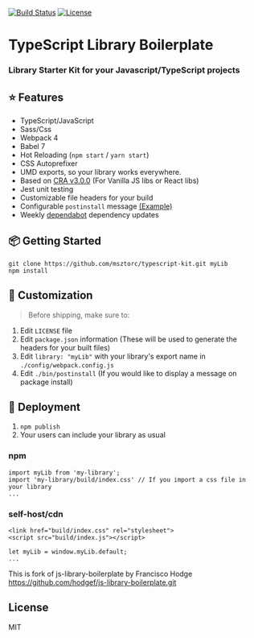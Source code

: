 [![Build Status](https://travis-ci.org/msztorc/typescript-kit.svg?branch=master)](https://travis-ci.org/msztorc/typescript-kit)
[![License](http://img.shields.io/badge/license-MIT-brightgreen.svg?style=flat-square)](http://www.opensource.org/licenses/MIT)

# TypeScript Library Boilerplate
### Library Starter Kit for your Javascript/TypeScript projects


## ⭐️ Features

- TypeScript/JavaScript
- Sass/Css
- Webpack 4
- Babel 7
- Hot Reloading (`npm start` / `yarn start`)
- CSS Autoprefixer
- UMD exports, so your library works everywhere.
- Based on [CRA v3.0.0](https://github.com/facebook/create-react-app/releases/tag/v3.0.0) (For Vanilla JS libs or React libs)
- Jest unit testing
- Customizable file headers for your build
- Configurable `postinstall` message [(Example)](https://github.com/msztorc/typescript-kit/blob/master/bin/postinstall)
- Weekly [dependabot](https://dependabot.com) dependency updates

## 📦 Getting Started

```
git clone https://github.com/msztorc/typescript-kit.git myLib
npm install
```

## 💎 Customization

> Before shipping, make sure to:
1. Edit `LICENSE` file
2. Edit `package.json` information (These will be used to generate the headers for your built files)
3. Edit `library: "myLib"` with your library's export name in `./config/webpack.config.js`
4. Edit `./bin/postinstall` (If you would like to display a message on package install)

## 🚀 Deployment
1. `npm publish`
2. Your users can include your library as usual

### npm
```
import myLib from 'my-library';
import 'my-library/build/index.css' // If you import a css file in your library
...
```

### self-host/cdn
```
<link href="build/index.css" rel="stylesheet">
<script src="build/index.js"></script>

let myLib = window.myLib.default;
...
```

This is fork of js-library-boilerplate by Francisco Hodge https://github.com/hodgef/js-library-boilerplate.git

## License
MIT
